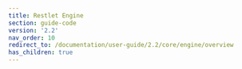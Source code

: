```yaml
---
title: Restlet Engine
section: guide-code
version: '2.2'
nav_order: 10
redirect_to: /documentation/user-guide/2.2/core/engine/overview
has_children: true
---
```

